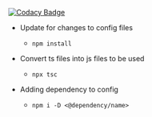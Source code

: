 [![Codacy Badge](https://app.codacy.com/project/badge/Grade/f92d6058bee3481f96440811ceeaa6bd)](https://app.codacy.com/gh/maxrowe1/pkmn-mrowe-ts/dashboard?utm_source=gh&utm_medium=referral&utm_content=&utm_campaign=Badge_grade)

* Update for changes to config files
  - `npm install`

* Convert ts files into js files to be used
  - `npx tsc`

* Adding dependency to config
  - `npm i -D <@dependency/name>`